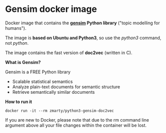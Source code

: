 # Gensim docker image

Docker image that contains the **[gensim](https://radimrehurek.com/gensim/) Python library** ("topic modelling for humans").

The image is **based on Ubuntu and Python3**, so use the *python3* command, not *python*.

The image contains the fast version of **doc2vec** (written in C).

**What is Gensim?**

Gensim is a FREE Python library
* Scalable statistical semantics
* Analyze plain-text documents for semantic structure
* Retrieve semantically similar documents

**How to run it**

```
docker run -it --rm zmarty/python3-gensim-doc2vec
```

If you are new to Docker, please note that due to the rm command line argument above all your file changes within the container will be lost.
